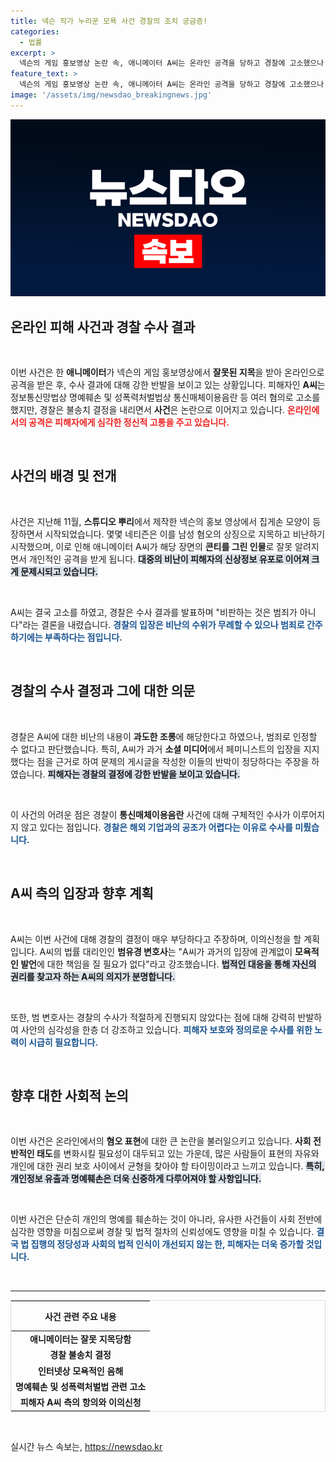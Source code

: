 ```yaml
---
title: 넥슨 작가 누리꾼 모욕 사건 경찰의 조치 궁금증!
categories:
  - 법률
excerpt: >
  넥슨의 게임 홍보영상 논란 속, 애니메이터 A씨는 온라인 공격을 당하고 경찰에 고소했으나 불송치 결정에 반발하고 있다. 수사 결과에 대한 불만과 A씨의 명예 회복을 위한 새로운 전투가 시작된다. 클릭 유도!
feature_text: >
  넥슨의 게임 홍보영상 논란 속, 애니메이터 A씨는 온라인 공격을 당하고 경찰에 고소했으나 불송치 결정에 반발하고 있다. 수사 결과에 대한 불만과 A씨의 명예 회복을 위한 새로운 전투가 시작된다. 클릭 유도!
image: '/assets/img/newsdao_breakingnews.jpg'
---
```


<p><img src="/assets/img/newsdao_breakingnews.jpg" alt="implanttips 속보" /></p>

<h2 data-ke-size="size26">온라인 피해 사건과 경찰 수사 결과</h2>

<p data-ke-size="size16">&nbsp;</p>

<p>이번 사건은 한 <strong>애니메이터</strong>가 넥슨의 게임 홍보영상에서 <b>잘못된 지목</b>을 받아 온라인으로 공격을 받은 후, 수사 결과에 대해 강한 반발을 보이고 있는 상황입니다. 피해자인 <strong>A씨</strong>는 정보통신망법상 명예훼손 및 성폭력처벌법상 통신매체이용음란 등 여러 혐의로 고소를 했지만, 경찰은 불송치 결정을 내리면서 <strong>사건</strong>은 논란으로 이어지고 있습니다. <b><span style="color: #ee2323;">온라인에서의 공격은 피해자에게 심각한 정신적 고통을 주고 있습니다.</span></b></p>

<p data-ke-size="size16">&nbsp;</p>

<h2 data-ke-size="size26">사건의 배경 및 전개</h2>

<p data-ke-size="size16">&nbsp;</p>

<p>사건은 지난해 11월, <strong>스튜디오 뿌리</strong>에서 제작한 넥슨의 홍보 영상에서 집게손 모양이 등장하면서 시작되었습니다. 몇몇 네티즌은 이를 남성 혐오의 상징으로 지목하고 비난하기 시작했으며, 이로 인해 애니메이터 A씨가 해당 장면의 <b>콘티를 그린 인물</b>로 잘못 알려지면서 개인적인 공격을 받게 됩니다. <b><span style="background-color: #21538527;">대중의 비난이 피해자의 신상정보 유포로 이어져 크게 문제시되고 있습니다.</span></b></p>

<p data-ke-size="size16">&nbsp;</p>

<p>A씨는 결국 고소를 하였고, 경찰은 수사 결과를 발표하며 "비판하는 것은 범죄가 아니다"라는 결론을 내렸습니다. <b><span style="color: #1a5490;">경찰의 입장은 비난의 수위가 무례할 수 있으나 범죄로 간주하기에는 부족하다는 점입니다.</span></b></p>

<p data-ke-size="size16">&nbsp;</p>

<h2 data-ke-size="size26">경찰의 수사 결정과 그에 대한 의문</h2>

<p data-ke-size="size16">&nbsp;</p>

<p>경찰은 A씨에 대한 비난의 내용이 <b>과도한 조롱</b>에 해당한다고 하였으나, 범죄로 인정할 수 없다고 판단했습니다. 특히, A씨가 과거 <strong>소셜 미디어</strong>에서 페미니스트의 입장을 지지했다는 점을 근거로 하여 문제의 게시글을 작성한 이들의 반박이 정당하다는 주장을 하였습니다. <b><span style="background-color: #21538527;">피해자는 경찰의 결정에 강한 반발을 보이고 있습니다.</span></b></p>

<p data-ke-size="size16">&nbsp;</p>

<p>이 사건의 어려운 점은 경찰이 <strong>통신매체이용음란</strong> 사건에 대해 구체적인 수사가 이루어지지 않고 있다는 점입니다. <b><span style="color: #1a5490;">경찰은 해외 기업과의 공조가 어렵다는 이유로 수사를 미뤘습니다.</span></b> </p>

<p data-ke-size="size16">&nbsp;</p>

<h2 data-ke-size="size26">A씨 측의 입장과 향후 계획</h2>

<p data-ke-size="size16">&nbsp;</p>

<p>A씨는 이번 사건에 대해 경찰의 결정이 매우 부당하다고 주장하며, 이의신청을 할 계획입니다. A씨의 법률 대리인인 <strong>범유경 변호사</strong>는 "A씨가 과거의 입장에 관계없이 <strong>모욕적인 발언</strong>에 대한 책임을 질 필요가 없다"라고 강조했습니다. <b><span style="background-color: #21538527;">법적인 대응을 통해 자신의 권리를 찾고자 하는 A씨의 의지가 분명합니다.</span></b></p>

<p data-ke-size="size16">&nbsp;</p>

<p>또한, 범 변호사는 경찰의 수사가 적절하게 진행되지 않았다는 점에 대해 강력히 반발하여 사안의 심각성을 한층 더 강조하고 있습니다. <b><span style="color: #1a5490;">피해자 보호와 정의로운 수사를 위한 노력이 시급히 필요합니다.</span></b></p>

<p data-ke-size="size16">&nbsp;</p>

<h2 data-ke-size="size26">향후 대한 사회적 논의</h2>

<p data-ke-size="size16">&nbsp;</p>

<p>이번 사건은 온라인에서의 <strong>혐오 표현</strong>에 대한 큰 논란을 불러일으키고 있습니다. <b>사회 전반적인 태도</b>를 변화시킬 필요성이 대두되고 있는 가운데, 많은 사람들이 표현의 자유와 개인에 대한 권리 보호 사이에서 균형을 찾아야 할 타이밍이라고 느끼고 있습니다. <b><span style="background-color: #21538527;">특히, 개인정보 유출과 명예훼손은 더욱 신중하게 다루어져야 할 사항입니다.</span></b></p>

<p data-ke-size="size16">&nbsp;</p>

<p>이번 사건은 단순히 개인의 명예를 훼손하는 것이 아니라, 유사한 사건들이 사회 전반에 심각한 영향을 미침으로써 경찰 및 법적 절차의 신뢰성에도 영향을 미칠 수 있습니다. <b><span style="color: #1a5490;">결국 법 집행의 정당성과 사회의 법적 인식이 개선되지 않는 한, 피해자는 더욱 증가할 것입니다.</span></b></p>

<p data-ke-size="size16">&nbsp;</p>

<hr>

<table style="width: 100%; border: 1px solid #dddddd;">
    <thead>
        <tr>
            <th style="text-align: center; height: 40px;"><b>사건 관련 주요 내용</b></th>
        </tr>
    </thead>
    <tbody>
        <tr>
            <td style="text-align: center; height: 17px;"><b>애니메이터는 잘못 지목당함</b></td>
        </tr>
        <tr>
            <td style="text-align: center; height: 17px;"><b>경찰 불송치 결정</b></td>
        </tr>
        <tr>
            <td style="text-align: center; height: 17px;"><b>인터넷상 모욕적인 음해</b></td>
        </tr>
        <tr>
            <td style="text-align: center; height: 17px;"><b>명예훼손 및 성폭력처벌법 관련 고소</b></td>
        </tr>
        <tr>
            <td style="text-align: center; height: 17px;"><b>피해자 A씨 측의 항의와 이의신청</b></td>
        </tr>
    </tbody>
</table>

<p data-ke-size="size16">&nbsp;</p>
실시간 뉴스 속보는, <a href="https://newsdao.kr" rel="dofollow">https://newsdao.kr</a>


